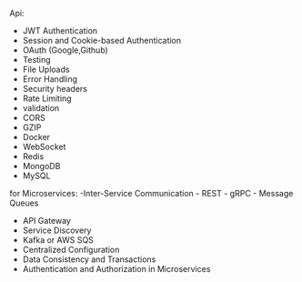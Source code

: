 Api:
- JWT Authentication
- Session and Cookie-based Authentication
- OAuth (Google,Github)
- Testing
- File Uploads
- Error Handling
- Security headers
- Rate Limiting
- validation
- CORS
- GZIP 
- Docker
- WebSocket 
- Redis
- MongoDB 
- MySQL

for Microservices:
-Inter-Service Communication
	- REST 
	- gRPC
	- Message Queues
- API Gateway
- Service Discovery
- Kafka or AWS SQS
- Centralized Configuration
- Data Consistency and Transactions
- Authentication and Authorization in Microservices
